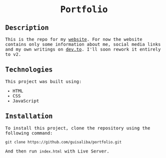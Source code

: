 <samp>
  
  <h1 align="center">
    Portfolio
  </h1>

## Description

This is the repo for my  [website](https://guisaliba.vercel.app). For now the website contains only some information about me, social media links and my own writings on [dev.to](https://dev.to/guisaliba). I'll soon rework it entirely to v2.

## Technologies

This project was built using:

- HTML
- CSS
- JavaScript

## Installation

To install this project, clone the repository using the following command:

```
git clone https://github.com/guisaliba/portfolio.git
```

And then run `index.html` with Live Server.
</samp>
